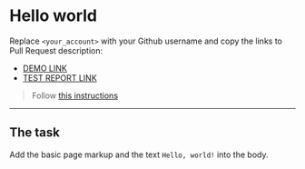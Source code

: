 # Hello world
Replace `<your_account>` with your Github username and copy the links to Pull Request description:
- [DEMO LINK](https://Andrii-Pinchuk_account.github.io/layout_hello-world/)
- [TEST REPORT LINK](https://Andrii-Pinchuk.github.io/layout_hello-world/report/html_report/)

> Follow [this instructions](https://github.com/mate-academy/layout_task-guideline#how-to-solve-the-layout-tasks-on-github)
___

## The task 
Add the basic page markup and the text `Hello, world!` into the body.
